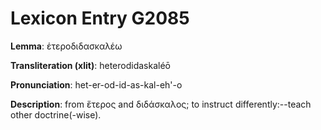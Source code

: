 # Lexicon Entry G2085

**Lemma**: ἑτεροδιδασκαλέω

**Transliteration (xlit)**: heterodidaskaléō

**Pronunciation**: het-er-od-id-as-kal-eh'-o

**Description**:
from ἕτερος and διδάσκαλος; to instruct differently:--teach other doctrine(-wise).
